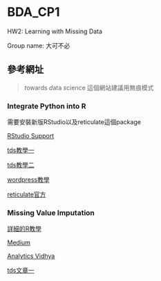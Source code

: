 # BDA_CP1

HW2: Learning with Missing Data

Group name: 大可不必

## 參考網址

<!-- ## 乾糧:smile: -->

> *t*owards *d*ata *s*cience 這個網站建議用無痕模式

### Integrate Python into R

需要安裝新版RStudio以及reticulate這個package

[RStudio Support](https://support.rstudio.com/hc/en-us/articles/1500007929061-Using-Python-with-the-RStudio-IDE?version=2021.09.0%2B351&mode=desktop) <!--:+1:-->

[tds教學一](https://towardsdatascience.com/why-choose-between-r-and-python-b12bf409d0d0)

[tds教學二](https://towardsdatascience.com/five-ways-to-work-seamlessly-between-r-and-python-in-the-same-project-bf173e35fdef)

[wordpress教學](https://cougrstats.wordpress.com/2021/04/28/using-python-in-r-studio-with-reticulate/)

[reticulate官方](https://rstudio.github.io/reticulate/)

### Missing Value Imputation

<!-- R的方法真的比較多:cry: -->

[詳細的R教學](https://rmisstastic.netlify.app/how-to/impute/missImp.pdf)

[Medium](https://morton-kuo.medium.com/ml02-na-f2072615158e)

[Analytics Vidhya](https://www.analyticsvidhya.com/blog/2016/03/tutorial-powerful-packages-imputing-missing-values/)

[tds文章一](https://towardsdatascience.com/missforest-the-best-missing-data-imputation-algorithm-4d01182aed3)
